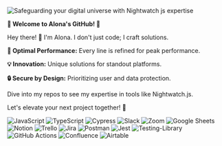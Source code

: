 ![Safeguarding your digital universe with Nightwatch js expertise](https://github.com/Alonaverse/Alonaverse/assets/142618123/154920aa-7fd6-47f1-97e2-35632a9139ed)

**🌟 Welcome to Alona's GitHub! 🌟**

Hey there! 👋 I'm Alona. I don't just code; I craft solutions.

**🚀 Optimal Performance:** Every line is refined for peak performance.

**💡 Innovation:** Unique solutions for standout platforms.

**🔒 Secure by Design:** Prioritizing user and data protection.

Dive into my repos to see my expertise in tools like Nightwatch.js. 

Let's elevate your next project together! 🌌

![JavaScript](https://img.shields.io/badge/javascript-%23323330.svg?style=for-the-badge&logo=javascript&logoColor=%23F7DF1E)
![TypeScript](https://img.shields.io/badge/TypeScript-007ACC?style=for-the-badge&logo=typescript&logoColor=white)
![Cypress](https://img.shields.io/badge/Cypress-17202C?style=for-the-badge&logo=cypress&logoColor=white)
![Slack](https://img.shields.io/badge/Slack-4A154B?style=for-the-badge&logo=slack&logoColor=white)
![Zoom](https://img.shields.io/badge/Zoom-2D8CFF?style=for-the-badge&logo=zoom&logoColor=white)
![Google Sheets](https://img.shields.io/badge/Google%20Sheets-34A853?style=for-the-badge&logo=google-sheets&logoColor=white)
![Notion](https://img.shields.io/badge/Notion-000000?style=for-the-badge&logo=notion&logoColor=white)
![Trello](https://img.shields.io/badge/Trello-0052CC?style=for-the-badge&logo=trello&logoColor=white)
![Jira](https://img.shields.io/badge/Jira-0052CC?style=for-the-badge&logo=Jira&logoColor=white)
![Postman](https://img.shields.io/badge/Postman-FF6C37?style=for-the-badge&logo=Postman&logoColor=white)
![Jest](https://img.shields.io/badge/-jest-%23C21325?style=for-the-badge&logo=jest&logoColor=white)
![Testing-Library](https://img.shields.io/badge/-TestingLibrary-%23E33332?style=for-the-badge&logo=testing-library&logoColor=white)
![GitHub Actions](https://img.shields.io/badge/github%20actions-%232671E5.svg?style=for-the-badge&logo=githubactions&logoColor=white)
![Confluence](https://img.shields.io/badge/confluence-%23172BF4.svg?style=for-the-badge&logo=confluence&logoColor=white)
 ![Airtable](https://img.shields.io/badge/Airtable-18BFFF?style=for-the-badge&logo=Airtable&logoColor=white)
